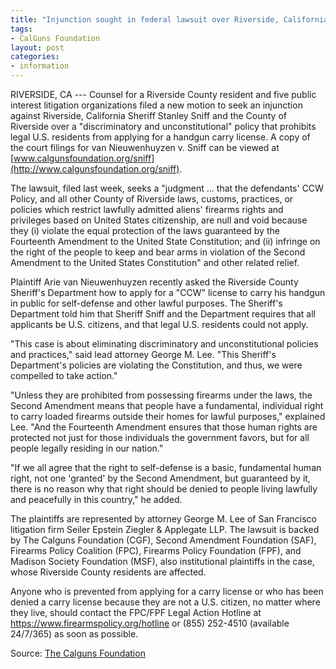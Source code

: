 ```yaml
---
title: "Injunction sought in federal lawsuit over Riverside, California Sheriff Stan Sniff's 'discriminatory and unconstitutional' handgun license policies"
tags:
- CalGuns Foundation
layout: post
categories:
- information
---
```


RIVERSIDE, CA --- Counsel for a Riverside County resident and five public interest litigation organizations filed a new motion to seek an injunction against Riverside, California Sheriff Stanley Sniff and the County of Riverside over a "discriminatory and unconstitutional" policy that prohibits legal U.S. residents from applying for a handgun carry license. A copy of the court filings for van Nieuwenhuyzen v. Sniff can be viewed at [www.calgunsfoundation.org/sniff](http://www.calgunsfoundation.org/sniff).

The lawsuit, filed last week, seeks a "judgment ... that the defendants' CCW Policy, and all other County of Riverside laws, customs, practices, or policies which restrict lawfully admitted aliens' firearms rights and privileges based on United States citizenship, are null and void because they (i) violate the equal protection of the laws guaranteed by the Fourteenth Amendment to the United State Constitution; and (ii) infringe on the right of the people to keep and bear arms in violation of the Second Amendment to the United States Constitution" and other related relief.

Plaintiff Arie van Nieuwenhuyzen recently asked the Riverside County Sheriff's Department how to apply for a "CCW" license to carry his handgun in public for self-defense and other lawful purposes. The Sheriff's Department told him that Sheriff Sniff and the Department requires that all applicants be U.S. citizens, and that legal U.S. residents could not apply.

"This case is about eliminating discriminatory and unconstitutional policies and practices," said lead attorney George M. Lee. "This Sheriff's Department's policies are violating the Constitution, and thus, we were compelled to take action."

"Unless they are prohibited from possessing firearms under the laws, the Second Amendment means that people have a fundamental, individual right to carry loaded firearms outside their homes for lawful purposes," explained Lee. "And the Fourteenth Amendment ensures that those human rights are protected not just for those individuals the government favors, but for all people legally residing in our nation."

"If we all agree that the right to self-defense is a basic, fundamental human right, not one 'granted' by the Second Amendment, but guaranteed by it, there is no reason why that right should be denied to people living lawfully and peacefully in this country," he added.

The plaintiffs are represented by attorney George M. Lee of San Francisco litigation firm Seiler Epstein Ziegler & Applegate LLP. The lawsuit is backed by The Calguns Foundation (CGF), Second Amendment Foundation (SAF), Firearms Policy Coalition (FPC), Firearms Policy Foundation (FPF), and Madison Society Foundation (MSF), also institutional plaintiffs in the case, whose Riverside County residents are affected.

Anyone who is prevented from applying for a carry license or who has been denied a carry license because they are not a U.S. citizen, no matter where they live, should contact the FPC/FPF Legal Action Hotline at https://www.firearmspolicy.org/hotline or (855) 252-4510 (available 24/7/365) as soon as possible.

Source: [The Calguns Foundation](https://secure.anedot.com/the-calguns-foundation/donatetocgf?sc=sniff)

